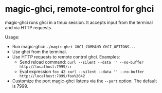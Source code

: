 # magic-ghci, remote-control for ghci

magic-ghci runs ghci in a tmux session. It accepts input from the terminal
and via HTTP requests.

Usage:

* Run magic-ghci: `./magic-ghci GHCI_COMMAND GHCI_OPTIONS...`
* Use ghci from the terminal.
* Use HTTP requests to remote control ghci. Examples:
  * Send reload command: `curl --silent --data '' --no-buffer http://localhost:7999/:r`
  * Eval expression `foo 42`: `curl --silent --data '' --no-buffer http://localhost:7999/foo%2042`
* Customize the port magic-ghci listens via the `--port` option. The
  default is 7999.
